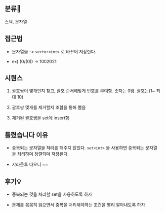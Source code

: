 ## 분류💁

스택, 문자열

## 접근법

- 문자열을 -> `vector<int>` 로 바꾸어 저장한다.

- ex) (0/(0)) -> 1002021



## 시퀀스

1. 괄호쌍이 몇개인지 찾고, 괄호 순서에맞게 번호를 부여함. 숫자는 0임. 괄호는(1~ 최대 10)

2. 괄호쌍 몇개를 제거할지 조합을 통해 뽑음

3. 제거된 괄호쌍을 set에 insert함


## 틀렸습니다 이유

- 중복되는 문자열을 처리를 해주지 않았다. `set<int>` 을 사용하면 중복되는 문자열을 처리하며 정렬되며 저장된다. 

- 샤라웃투 다오니 ~~

## 후기💡
- 중복되는 것을 처리할 set을 사용하도록 하자

- 문제를 꼼꼼히 읽으면서 중복을 처리해야하는 조건을 빨리 알아내도록 하자
